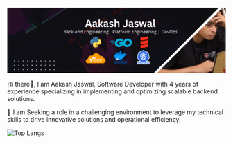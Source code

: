
![Hi There](https://github.com/AakashJaswal/AakashJaswal/blob/main/Aakash%20Jaswal%20LinkedIn.png)

Hi there👋, I am Aakash Jaswal, Software Developer with 4 years of experience specializing in implementing and optimizing scalable backend solutions. 

🔭 I am Seeking a role in a challenging environment to leverage my technical skills to drive innovative solutions and operational efficiency.

![Top Langs](https://github-readme-stats.vercel.app/api/top-langs/?username=AakashJaswal&layout=compact)
<!--
**AakashJaswal/AakashJaswal** is a ✨ _special_ ✨ repository because its `README.md` (this file) appears on your GitHub profile.

Here are some ideas to get you started:

- 🔭 I’m currently working on ...
- 🌱 I’m currently learning ...
- 👯 I’m looking to collaborate on ...
- 🤔 I’m looking for help with ...
- 💬 Ask me about ...
- 📫 How to reach me: ...
- 😄 Pronouns: ...
- ⚡ Fun fact: ...
-->
